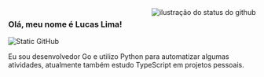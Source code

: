 <img align='right' src="https://github-readme-stats.vercel.app/api?username=lcslima45&show_icons=true&title_color=783c00&text_color=af552e&icon_color=783c00&bg_color=f8efd4&cache_seconds=2300" alt="ilustração do status do github">

### Olá, meu nome é Lucas Lima!

<img src="https://img.shields.io/static/v1?label=Overview&message=Lucas%20Lima&color=f8efd4&style=for-the-badge&logo=GitHub" alt="Static GitHub">

<p> Eu sou desenvolvedor Go e utilizo Python para automatizar algumas atividades, atualmente também estudo TypeScript em projetos pessoais. </p>


